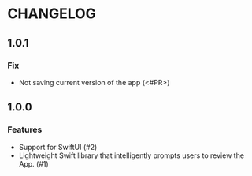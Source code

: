 # CHANGELOG


## 1.0.1

### Fix

- Not saving current version of the app (<#PR>)

## 1.0.0

### Features

- Support for SwiftUI (#2)
- Lightweight Swift library that intelligently prompts users to review the App. (#1)
